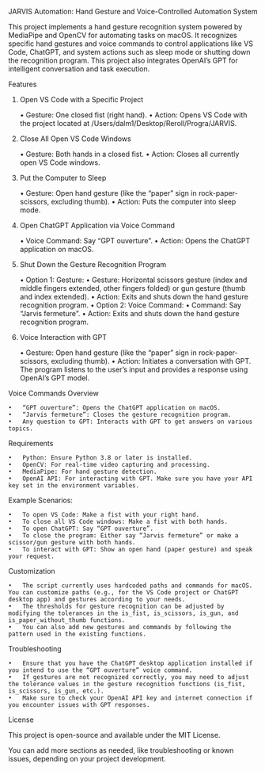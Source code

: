 JARVIS Automation: Hand Gesture and Voice-Controlled Automation System

This project implements a hand gesture recognition system powered by MediaPipe and OpenCV for automating tasks on macOS. It recognizes specific hand gestures and voice commands to control applications like VS Code, ChatGPT, and system actions such as sleep mode or shutting down the recognition program. This project also integrates OpenAI’s GPT for intelligent conversation and task execution.

Features

1. Open VS Code with a Specific Project

	•	Gesture: One closed fist (right hand).
	•	Action: Opens VS Code with the project located at /Users/dalm1/Desktop/Reroll/Progra/JARVIS.

2. Close All Open VS Code Windows

	•	Gesture: Both hands in a closed fist.
	•	Action: Closes all currently open VS Code windows.

3. Put the Computer to Sleep

	•	Gesture: Open hand gesture (like the “paper” sign in rock-paper-scissors, excluding thumb).
	•	Action: Puts the computer into sleep mode.

4. Open ChatGPT Application via Voice Command

	•	Voice Command: Say “GPT ouverture”.
	•	Action: Opens the ChatGPT application on macOS.

5. Shut Down the Gesture Recognition Program

	•	Option 1: Gesture:
	•	Gesture: Horizontal scissors gesture (index and middle fingers extended, other fingers folded) or gun gesture (thumb and index extended).
	•	Action: Exits and shuts down the hand gesture recognition program.
	•	Option 2: Voice Command:
	•	Command: Say “Jarvis fermeture”.
	•	Action: Exits and shuts down the hand gesture recognition program.

6. Voice Interaction with GPT

	•	Gesture: Open hand gesture (like the “paper” sign in rock-paper-scissors, excluding thumb).
	•	Action: Initiates a conversation with GPT. The program listens to the user’s input and provides a response using OpenAI’s GPT model.

Voice Commands Overview

	•	“GPT ouverture”: Opens the ChatGPT application on macOS.
	•	“Jarvis fermeture”: Closes the gesture recognition program.
	•	Any question to GPT: Interacts with GPT to get answers on various topics.

Requirements

	•	Python: Ensure Python 3.8 or later is installed.
	•	OpenCV: For real-time video capturing and processing.
	•	MediaPipe: For hand gesture detection.
	•	OpenAI API: For interacting with GPT. Make sure you have your API key set in the environment variables.

Example Scenarios:

	•	To open VS Code: Make a fist with your right hand.
	•	To close all VS Code windows: Make a fist with both hands.
	•	To open ChatGPT: Say “GPT ouverture”.
	•	To close the program: Either say “Jarvis fermeture” or make a scissor/gun gesture with both hands.
	•	To interact with GPT: Show an open hand (paper gesture) and speak your request.

Customization

	•	The script currently uses hardcoded paths and commands for macOS. You can customize paths (e.g., for the VS Code project or ChatGPT desktop app) and gestures according to your needs.
	•	The thresholds for gesture recognition can be adjusted by modifying the tolerances in the is_fist, is_scissors, is_gun, and is_paper_without_thumb functions.
	•	You can also add new gestures and commands by following the pattern used in the existing functions.

Troubleshooting

	•	Ensure that you have the ChatGPT desktop application installed if you intend to use the “GPT ouverture” voice command.
	•	If gestures are not recognized correctly, you may need to adjust the tolerance values in the gesture recognition functions (is_fist, is_scissors, is_gun, etc.).
	•	Make sure to check your OpenAI API key and internet connection if you encounter issues with GPT responses.


  License

  This project is open-source and available under the MIT License.

  You can add more sections as needed, like troubleshooting or known issues, depending on your project development.
